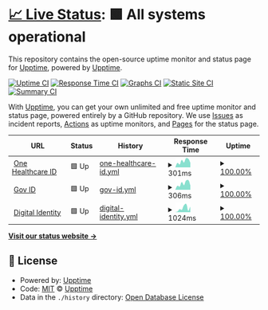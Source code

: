 # [📈 Live Status](https://demo.upptime.js.org): <!--live status--> **🟩 All systems operational**

This repository contains the open-source uptime monitor and status page for [Upptime](https://upptime.js.org), powered by [Upptime](https://github.com/upptime/upptime).

[![Uptime CI](https://github.com/abujagonda/statusw/workflows/Uptime%20CI/badge.svg)](https://github.com/abujagonda/statusw/actions?query=workflow%3A%22Uptime+CI%22)
[![Response Time CI](https://github.com/abujagonda/statusw/workflows/Response%20Time%20CI/badge.svg)](https://github.com/abujagonda/statusw/actions?query=workflow%3A%22Response+Time+CI%22)
[![Graphs CI](https://github.com/abujagonda/statusw/workflows/Graphs%20CI/badge.svg)](https://github.com/abujagonda/statusw/actions?query=workflow%3A%22Graphs+CI%22)
[![Static Site CI](https://github.com/abujagonda/statusw/workflows/Static%20Site%20CI/badge.svg)](https://github.com/abujagonda/statusw/actions?query=workflow%3A%22Static+Site+CI%22)
[![Summary CI](https://github.com/abujagonda/statusw/workflows/Summary%20CI/badge.svg)](https://github.com/abujagonda/statusw/actions?query=workflow%3A%22Summary+CI%22)

With [Upptime](https://upptime.js.org), you can get your own unlimited and free uptime monitor and status page, powered entirely by a GitHub repository. We use [Issues](https://github.com/upptime/upptime/issues) as incident reports, [Actions](https://github.com/abujagonda/statusw/actions) as uptime monitors, and [Pages](https://demo.upptime.js.org) for the status page.

<!--start: status pages-->
<!-- This summary is generated by Upptime (https://github.com/upptime/upptime) -->
<!-- Do not edit this manually, your changes will be overwritten -->
<!-- prettier-ignore -->
| URL | Status | History | Response Time | Uptime |
| --- | ------ | ------- | ------------- | ------ |
| <img alt="" src="https://favicons.githubusercontent.com/identity.onehealthcareid.com" height="13"> [One Healthcare ID](https://identity.onehealthcareid.com/app/index.html) | 🟩 Up | [one-healthcare-id.yml](https://github.com/abujagonda/statusw/commits/HEAD/history/one-healthcare-id.yml) | <details><summary><img alt="Response time graph" src="./graphs/one-healthcare-id/response-time-week.png" height="20"> 301ms</summary><br><a href="https://abujagonda.github.io/statusw/history/one-healthcare-id"><img alt="Response time 285" src="https://img.shields.io/endpoint?url=https%3A%2F%2Fraw.githubusercontent.com%2Fabujagonda%2Fstatusw%2FHEAD%2Fapi%2Fone-healthcare-id%2Fresponse-time.json"></a><br><a href="https://abujagonda.github.io/statusw/history/one-healthcare-id"><img alt="24-hour response time 265" src="https://img.shields.io/endpoint?url=https%3A%2F%2Fraw.githubusercontent.com%2Fabujagonda%2Fstatusw%2FHEAD%2Fapi%2Fone-healthcare-id%2Fresponse-time-day.json"></a><br><a href="https://abujagonda.github.io/statusw/history/one-healthcare-id"><img alt="7-day response time 301" src="https://img.shields.io/endpoint?url=https%3A%2F%2Fraw.githubusercontent.com%2Fabujagonda%2Fstatusw%2FHEAD%2Fapi%2Fone-healthcare-id%2Fresponse-time-week.json"></a><br><a href="https://abujagonda.github.io/statusw/history/one-healthcare-id"><img alt="30-day response time 286" src="https://img.shields.io/endpoint?url=https%3A%2F%2Fraw.githubusercontent.com%2Fabujagonda%2Fstatusw%2FHEAD%2Fapi%2Fone-healthcare-id%2Fresponse-time-month.json"></a><br><a href="https://abujagonda.github.io/statusw/history/one-healthcare-id"><img alt="1-year response time 285" src="https://img.shields.io/endpoint?url=https%3A%2F%2Fraw.githubusercontent.com%2Fabujagonda%2Fstatusw%2FHEAD%2Fapi%2Fone-healthcare-id%2Fresponse-time-year.json"></a></details> | <details><summary><a href="https://abujagonda.github.io/statusw/history/one-healthcare-id">100.00%</a></summary><a href="https://abujagonda.github.io/statusw/history/one-healthcare-id"><img alt="All-time uptime 100.00%" src="https://img.shields.io/endpoint?url=https%3A%2F%2Fraw.githubusercontent.com%2Fabujagonda%2Fstatusw%2FHEAD%2Fapi%2Fone-healthcare-id%2Fuptime.json"></a><br><a href="https://abujagonda.github.io/statusw/history/one-healthcare-id"><img alt="24-hour uptime 100.00%" src="https://img.shields.io/endpoint?url=https%3A%2F%2Fraw.githubusercontent.com%2Fabujagonda%2Fstatusw%2FHEAD%2Fapi%2Fone-healthcare-id%2Fuptime-day.json"></a><br><a href="https://abujagonda.github.io/statusw/history/one-healthcare-id"><img alt="7-day uptime 100.00%" src="https://img.shields.io/endpoint?url=https%3A%2F%2Fraw.githubusercontent.com%2Fabujagonda%2Fstatusw%2FHEAD%2Fapi%2Fone-healthcare-id%2Fuptime-week.json"></a><br><a href="https://abujagonda.github.io/statusw/history/one-healthcare-id"><img alt="30-day uptime 100.00%" src="https://img.shields.io/endpoint?url=https%3A%2F%2Fraw.githubusercontent.com%2Fabujagonda%2Fstatusw%2FHEAD%2Fapi%2Fone-healthcare-id%2Fuptime-month.json"></a><br><a href="https://abujagonda.github.io/statusw/history/one-healthcare-id"><img alt="1-year uptime 100.00%" src="https://img.shields.io/endpoint?url=https%3A%2F%2Fraw.githubusercontent.com%2Fabujagonda%2Fstatusw%2FHEAD%2Fapi%2Fone-healthcare-id%2Fuptime-year.json"></a></details>
| <img alt="" src="https://favicons.githubusercontent.com/identity.optumgovid.com" height="13"> [Gov ID](https://identity.optumgovid.com/app/index.html) | 🟩 Up | [gov-id.yml](https://github.com/abujagonda/statusw/commits/HEAD/history/gov-id.yml) | <details><summary><img alt="Response time graph" src="./graphs/gov-id/response-time-week.png" height="20"> 306ms</summary><br><a href="https://abujagonda.github.io/statusw/history/gov-id"><img alt="Response time 312" src="https://img.shields.io/endpoint?url=https%3A%2F%2Fraw.githubusercontent.com%2Fabujagonda%2Fstatusw%2FHEAD%2Fapi%2Fgov-id%2Fresponse-time.json"></a><br><a href="https://abujagonda.github.io/statusw/history/gov-id"><img alt="24-hour response time 243" src="https://img.shields.io/endpoint?url=https%3A%2F%2Fraw.githubusercontent.com%2Fabujagonda%2Fstatusw%2FHEAD%2Fapi%2Fgov-id%2Fresponse-time-day.json"></a><br><a href="https://abujagonda.github.io/statusw/history/gov-id"><img alt="7-day response time 306" src="https://img.shields.io/endpoint?url=https%3A%2F%2Fraw.githubusercontent.com%2Fabujagonda%2Fstatusw%2FHEAD%2Fapi%2Fgov-id%2Fresponse-time-week.json"></a><br><a href="https://abujagonda.github.io/statusw/history/gov-id"><img alt="30-day response time 323" src="https://img.shields.io/endpoint?url=https%3A%2F%2Fraw.githubusercontent.com%2Fabujagonda%2Fstatusw%2FHEAD%2Fapi%2Fgov-id%2Fresponse-time-month.json"></a><br><a href="https://abujagonda.github.io/statusw/history/gov-id"><img alt="1-year response time 312" src="https://img.shields.io/endpoint?url=https%3A%2F%2Fraw.githubusercontent.com%2Fabujagonda%2Fstatusw%2FHEAD%2Fapi%2Fgov-id%2Fresponse-time-year.json"></a></details> | <details><summary><a href="https://abujagonda.github.io/statusw/history/gov-id">100.00%</a></summary><a href="https://abujagonda.github.io/statusw/history/gov-id"><img alt="All-time uptime 100.00%" src="https://img.shields.io/endpoint?url=https%3A%2F%2Fraw.githubusercontent.com%2Fabujagonda%2Fstatusw%2FHEAD%2Fapi%2Fgov-id%2Fuptime.json"></a><br><a href="https://abujagonda.github.io/statusw/history/gov-id"><img alt="24-hour uptime 100.00%" src="https://img.shields.io/endpoint?url=https%3A%2F%2Fraw.githubusercontent.com%2Fabujagonda%2Fstatusw%2FHEAD%2Fapi%2Fgov-id%2Fuptime-day.json"></a><br><a href="https://abujagonda.github.io/statusw/history/gov-id"><img alt="7-day uptime 100.00%" src="https://img.shields.io/endpoint?url=https%3A%2F%2Fraw.githubusercontent.com%2Fabujagonda%2Fstatusw%2FHEAD%2Fapi%2Fgov-id%2Fuptime-week.json"></a><br><a href="https://abujagonda.github.io/statusw/history/gov-id"><img alt="30-day uptime 100.00%" src="https://img.shields.io/endpoint?url=https%3A%2F%2Fraw.githubusercontent.com%2Fabujagonda%2Fstatusw%2FHEAD%2Fapi%2Fgov-id%2Fuptime-month.json"></a><br><a href="https://abujagonda.github.io/statusw/history/gov-id"><img alt="1-year uptime 100.00%" src="https://img.shields.io/endpoint?url=https%3A%2F%2Fraw.githubusercontent.com%2Fabujagonda%2Fstatusw%2FHEAD%2Fapi%2Fgov-id%2Fuptime-year.json"></a></details>
| <img alt="" src="https://favicons.githubusercontent.com/engg.identity.uhg.com" height="13"> [Digital Identity](https://engg.identity.uhg.com/realms/demo/.well-known/openid-configuration) | 🟩 Up | [digital-identity.yml](https://github.com/abujagonda/statusw/commits/HEAD/history/digital-identity.yml) | <details><summary><img alt="Response time graph" src="./graphs/digital-identity/response-time-week.png" height="20"> 1024ms</summary><br><a href="https://abujagonda.github.io/statusw/history/digital-identity"><img alt="Response time 2106" src="https://img.shields.io/endpoint?url=https%3A%2F%2Fraw.githubusercontent.com%2Fabujagonda%2Fstatusw%2FHEAD%2Fapi%2Fdigital-identity%2Fresponse-time.json"></a><br><a href="https://abujagonda.github.io/statusw/history/digital-identity"><img alt="24-hour response time 489" src="https://img.shields.io/endpoint?url=https%3A%2F%2Fraw.githubusercontent.com%2Fabujagonda%2Fstatusw%2FHEAD%2Fapi%2Fdigital-identity%2Fresponse-time-day.json"></a><br><a href="https://abujagonda.github.io/statusw/history/digital-identity"><img alt="7-day response time 1024" src="https://img.shields.io/endpoint?url=https%3A%2F%2Fraw.githubusercontent.com%2Fabujagonda%2Fstatusw%2FHEAD%2Fapi%2Fdigital-identity%2Fresponse-time-week.json"></a><br><a href="https://abujagonda.github.io/statusw/history/digital-identity"><img alt="30-day response time 1685" src="https://img.shields.io/endpoint?url=https%3A%2F%2Fraw.githubusercontent.com%2Fabujagonda%2Fstatusw%2FHEAD%2Fapi%2Fdigital-identity%2Fresponse-time-month.json"></a><br><a href="https://abujagonda.github.io/statusw/history/digital-identity"><img alt="1-year response time 2106" src="https://img.shields.io/endpoint?url=https%3A%2F%2Fraw.githubusercontent.com%2Fabujagonda%2Fstatusw%2FHEAD%2Fapi%2Fdigital-identity%2Fresponse-time-year.json"></a></details> | <details><summary><a href="https://abujagonda.github.io/statusw/history/digital-identity">100.00%</a></summary><a href="https://abujagonda.github.io/statusw/history/digital-identity"><img alt="All-time uptime 95.00%" src="https://img.shields.io/endpoint?url=https%3A%2F%2Fraw.githubusercontent.com%2Fabujagonda%2Fstatusw%2FHEAD%2Fapi%2Fdigital-identity%2Fuptime.json"></a><br><a href="https://abujagonda.github.io/statusw/history/digital-identity"><img alt="24-hour uptime 100.00%" src="https://img.shields.io/endpoint?url=https%3A%2F%2Fraw.githubusercontent.com%2Fabujagonda%2Fstatusw%2FHEAD%2Fapi%2Fdigital-identity%2Fuptime-day.json"></a><br><a href="https://abujagonda.github.io/statusw/history/digital-identity"><img alt="7-day uptime 100.00%" src="https://img.shields.io/endpoint?url=https%3A%2F%2Fraw.githubusercontent.com%2Fabujagonda%2Fstatusw%2FHEAD%2Fapi%2Fdigital-identity%2Fuptime-week.json"></a><br><a href="https://abujagonda.github.io/statusw/history/digital-identity"><img alt="30-day uptime 98.88%" src="https://img.shields.io/endpoint?url=https%3A%2F%2Fraw.githubusercontent.com%2Fabujagonda%2Fstatusw%2FHEAD%2Fapi%2Fdigital-identity%2Fuptime-month.json"></a><br><a href="https://abujagonda.github.io/statusw/history/digital-identity"><img alt="1-year uptime 95.00%" src="https://img.shields.io/endpoint?url=https%3A%2F%2Fraw.githubusercontent.com%2Fabujagonda%2Fstatusw%2FHEAD%2Fapi%2Fdigital-identity%2Fuptime-year.json"></a></details>

<!--end: status pages-->

[**Visit our status website →**](https://demo.upptime.js.org)

## 📄 License

- Powered by: [Upptime](https://github.com/upptime/upptime)
- Code: [MIT](./LICENSE) © [Upptime](https://upptime.js.org)
- Data in the `./history` directory: [Open Database License](https://opendatacommons.org/licenses/odbl/1-0/)
